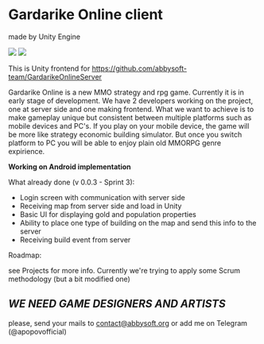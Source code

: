 # Gardarike Online client
made by Unity Engine

<img src="https://sun9-33.userapi.com/Q2nX0_NP6-5VXzCm8bDogEC5udnutJYWZd2_zg/ciWIxX0LSjo.jpg"/>
<img src="https://sun9-20.userapi.com/jcn8ZYb7Zwf9ykwmf0hHDmW0eVwHA1sWwjrhzQ/72JFmJbiQGw.jpg"/>

This is Unity frontend for https://github.com/abbysoft-team/GardarikeOnlineServer

Gardarike Online is a new MMO strategy and rpg game. Currently it is in early stage of development. We have 2 developers working on the project, one at server side and one making frontend. What we want to achieve is to make gameplay unique but consistent between multiple platforms such as mobile devices and PC's. If you play on your mobile device, the game will be more like strategy economic building simulator. But once you switch platform to PC you will be able to enjoy plain old MMORPG genre expirience.

<b> Working on Android implementation </b>

What already done (v 0.0.3 - Sprint 3):

- Login screen with communication with server side
- Receiving map from server side and load in Unity
- Basic UI for displaying gold and population properties
- Ability to place one type of building on the map and send this info to the server
- Receiving build event from server

Roadmap:

see Projects for more info. Currently we're trying to apply some Scrum methodology (but a bit modified one)



<h2><i>WE NEED GAME DESIGNERS AND ARTISTS</i></h2>

please, send your mails to contact@abbysoft.org or add me on Telegram (@apopovofficial)
